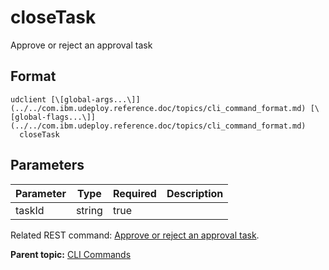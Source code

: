 # closeTask

Approve or reject an approval task

## Format

```
udclient [\[global-args...\]](../../com.ibm.udeploy.reference.doc/topics/cli_command_format.md) [\[global-flags...\]](../../com.ibm.udeploy.reference.doc/topics/cli_command_format.md)
  closeTask
```

## Parameters

|Parameter|Type|Required|Description|
|---------|----|--------|-----------|
|taskId|string|true| |

Related REST command: [Approve or reject an approval task](rest_cli_approval_task_taskid_close_put.md).

**Parent topic:** [CLI Commands](../../com.ibm.udeploy.reference.doc/topics/cli_commands.md)

